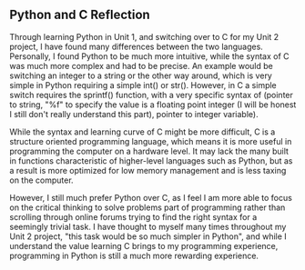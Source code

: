 ## Python and C Reflection

Through learning Python in Unit 1, and switching over to C for my Unit 2 project, I have found many differences between the two languages. Personally,
I found Python to be much more intuitive, while the syntax of C was much more complex and had to be precise. An example would be switching an integer to a string
or the other way around, which is very simple in Python requiring a simple int() or str(). However, in C a simple switch requires the sprintf() function, with a very
specific syntax of (pointer to string, "%f" to specify the value is a floating point integer (I will be honest I still don't really understand this part), pointer to integer variable).

While the syntax and learning curve of C might be more difficult, C is a structure oriented programming language, which means it is more useful in programming the computer on
a hardware level. It may lack the many built in functions characteristic of higher-level languages such as Python, but as a result is more optimized for low memory management
and is less taxing on the computer. 

However, I still much prefer Python over C, as I feel I am more able to focus on the critical thinking to solve problems part of programming rather than scrolling through online forums
trying to find the right syntax for a seemingly trivial task. I have thought to myself many times throughout my Unit 2 project, "this task would be so much simpler in Python", and while I understand
the value learning C brings to my programming experience, programming in Python is still a much more rewarding experience. 
